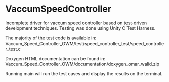 # VaccumSpeedController

 Incomplete driver for vaccum speed controller based on test-driven development techniques. Testing was done using Unity C Test Harness.
  
 The majority of the test code is available in: Vaccum_Speed_Controller_OWM/test/speed_controller_test/speed_controller_test.c
 
 Doxygen HTML documentation can be found in: Vaccum_Speed_Controller_OWM/documentation/doxygen_omar_walid.zip
 
 Running main will run the test cases and display the results on the terminal.
